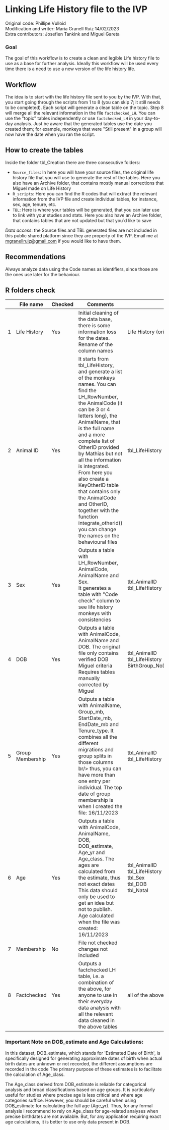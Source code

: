 # Linking Life History file to the IVP

Original code: Phillipe Vulloid <br/>
Modification and writer: Maria Granell Ruiz 14/02/2023 <br/>
Extra contributors: Josefien Tankink and Miguel Gareta <br/>

### Goal
The goal of this workflow is to create a clean and legible Life history file to use as a base for further analysis.
Ideally this workflow will be used every time there is a need to use a new version of the life history life.

## Workflow

The idea is to start with the life history file sent to you by the IVP. 
With that, you start going through the scripts from 1 to 8 (you can skip 7; it still needs to be completed). 
Each script will generate a clean table on the topic. Step 8 will merge all the relevant information in the file ```factchecked_LH```. 
You can use the "topic" tables independently or use ```factchecked_LH``` in your day-to-day analysis. Just be aware that the generated tables use the date you created them; for example, monkeys that were "Still present" in a group will now have the date when you ran the script.

## How to create the tables

Inside the folder tbl_Creation there are three consecutive folders:
 - ```Source_files```: In here you will have your source files, the original life history file that you will use to generate 
the rest of the tables. Here you also have an Archive folder, that contains mostly manual corrections that Miguel made on Life History
 - ```R_scripts```: Here you can find the R codes that will extract the relevant information from the IVP file and create
individual tables, for instance, sex, age, tenure, etc.
 - ```TBL```: Here is where your tables will be generated, that you can later use to link with your studies and stats. Here you also have an Archive folder, that contains tables that are not updated but that you´d like to save

*Data access*: the Source files and TBL generated files are not included in this public shared platform since they are property of the IVP.
Email me at mgranellruiz@gmail.com if you would like to have them.

## Recommendations
Always analyze data using the Code names as identifiers, since those are the ones use later for the behaviour.

## R folders check

|     | File name        | Checked | Comments                                                                                                                                                                                                                                                                                               | Input                                                                              | Output              |
|-----|------------------|---------|--------------------------------------------------------------------------------------------------------------------------------------------------------------------------------------------------------------------------------------------------------------------------------------------------------|------------------------------------------------------------------------------------|---------------------|
| 1   | Life History     | Yes     | Initial cleaning of the data base, there is some information loss for the dates. <br>Rename of the column names                                                                                                                                                                                        | Life History (original file)                                                       | tbl_LifeHistory     |
| 2   | Animal ID        | Yes     | It starts from tbl_LifeHistory, and generate a list of the monkeys names. You can find the LH_RowNumber, the AnimalCode (it can be 3 or 4 letters long), the AnimalName, that is the full name <br/> and a more complete list of OtherID provided by Mathias but not all the information is integrated. From here you also create a KeyOtherID table that contains only the AnimalCode and OtherID, together with the function integrate_otherid() you can change the names on the behavioural files | tbl_LifeHistory                                                                    | tbl_AnimalID  <br/> KeyOtherID.csv      |
| 3   | Sex              | Yes     | Outputs a table with LH_RowNumber, AnimalCode, AnimalName and Sex. <br/>It generates a table with "Code check" column to see life history monkeys with consistencies                                                                                                                                   | tbl_AnimalID<br/>tbl_LifeHistory                                                   | tbl_Sex             |
| 4   | DOB              | Yes     | Outputs a table with AnimalCode, AnimalName and DOB. The original file only contains verified DOB Miguel criteria<br/>Requires tables manually corrected by Miguel                                                                                                                                     | tbl_AnimalID<br/>tbl_LifeHistory<br/>BirthGroup_NoDOB_MiguelCorrected_20221110.csv | tbl_DOB             |
| 5   | Group Membership | Yes     | Outputs a table with AnimalName, Group_mb, StartDate_mb, EndDate_mb and Tenure_type. It combines all the different migrations and group splits in those columns br/> thus, you can have more than one entry per individual. The top date of group membership is when I created the file: 16/11/2023    | tbl_AnimalID<br/>tbl_LifeHistory                                                   | tbl_GroupMembership |
| 6   | Age              | Yes     | Outputs a table with AnimalCode, AnimalName, DOB, DOB_estimate, Age_yr and Age_class. The ages are calculated from the estimate, thus not exact dates <br/> This data should only be used to get an idea but not to publish. Age calculated when the file was created: 16/11/2023                      | tbl_AnimalID<br/>tbl_LifeHistory<br/>tbl_Sex<br/>tbl_DOB<br/>tbl_Natal             | tbl_Age             |
| 7   | Membership       | No      | File not checked changes not included                                                                                                                                                                                                                                                                  |                                                                                    |                     |
| 8   | Factchecked      | Yes     | Outputs a factchecked LH table, i.e. a combination of the above, for anyone to use in their everyday data analysis with all the relevant data cleaned in the above tables                                                                                                                              | all of the above                                                                   | factchecked_LH      |

### Important Note on DOB_estimate and Age Calculations:

In this dataset, DOB_estimate, which stands for 'Estimated Date of Birth', is specifically designed for generating approximate dates of birth when actual birth dates are unknown or not recorded, the different assumptions are recorded in the code 
The primary purpose of these estimates is to facilitate the calculation of Age_class.

The Age_class derived from DOB_estimate is reliable for categorical analysis and broad classifications based on age groups. It is particularly useful for studies where precise age is less critical and where age categories suffice.
However, you should be careful when using DOB_estimate for calculating the full age (Age_yr). Thus, for any formal analysis I recommend to rely on Age_class for age-related analyses when precise birthdates are not available.
But, for any application requiring exact age calculations, it is better to use only data present in DOB.